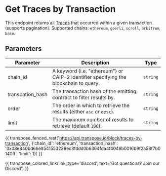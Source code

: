 # Get Traces by Transaction

This endpoint returns all [Traces](../models/trace_model.md) that occurred within a given transaction (supports pagination). Supported chains: `ethereum`, `goerli`, `scroll`, `arbitrum`, `base`.

## Parameters
| Parameter | Description | Type |
| -------- | ---------- | --- |
| chain_id | A keyword (i.e. "ethereum") or CAIP-2 identifier specifying the blockchain to query. | `string` |
| transcation_hash | The transaction hash of the emitting contract to filter results by. | `string` |
| order | The order in which to retrieve the results (either `asc` or `desc`). | `string` |
| limit | The maximum number of results to retrieve (default `100`). | `string` |

{{ transpose_fenced_rest('https://api.transpose.io/block/traces-by-transaction', {'chain_id': 'ethereum', 'transaction_hash': '0x08e840bd66e8541553228ec3fddd0b6364fda4f4049b0016b9f2a58f7b0140ff', 'limit': 1}) }}

{{ transpose_colored_link(link_type='discord', text='Got questions?  Join our Discord') }}
